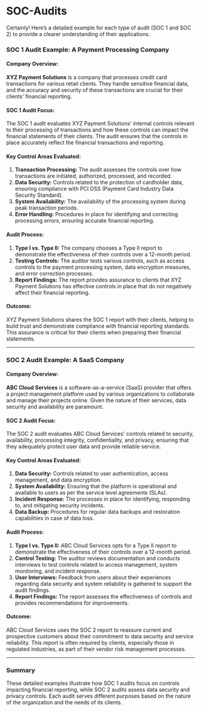 # SOC-Audits

Certainly! Here’s a detailed example for each type of audit (SOC 1 and SOC 2) to provide a clearer understanding of their applications.

### SOC 1 Audit Example: **A Payment Processing Company**

#### Company Overview:
**XYZ Payment Solutions** is a company that processes credit card transactions for various retail clients. They handle sensitive financial data, and the accuracy and security of these transactions are crucial for their clients' financial reporting.

#### SOC 1 Audit Focus:
The SOC 1 audit evaluates XYZ Payment Solutions' internal controls relevant to their processing of transactions and how these controls can impact the financial statements of their clients. The audit ensures that the controls in place accurately reflect the financial transactions and reporting.

#### Key Control Areas Evaluated:
1. **Transaction Processing:** The audit assesses the controls over how transactions are initiated, authorized, processed, and recorded.
2. **Data Security:** Controls related to the protection of cardholder data, ensuring compliance with PCI DSS (Payment Card Industry Data Security Standard).
3. **System Availability:** The availability of the processing system during peak transaction periods.
4. **Error Handling:** Procedures in place for identifying and correcting processing errors, ensuring accurate financial reporting.

#### Audit Process:
1. **Type I vs. Type II:** The company chooses a Type II report to demonstrate the effectiveness of their controls over a 12-month period.
2. **Testing Controls:** The auditor tests various controls, such as access controls to the payment processing system, data encryption measures, and error correction processes.
3. **Report Findings:** The report provides assurance to clients that XYZ Payment Solutions has effective controls in place that do not negatively affect their financial reporting.

#### Outcome:
XYZ Payment Solutions shares the SOC 1 report with their clients, helping to build trust and demonstrate compliance with financial reporting standards. This assurance is critical for their clients when preparing their financial statements.

---

### SOC 2 Audit Example: **A SaaS Company**

#### Company Overview:
**ABC Cloud Services** is a software-as-a-service (SaaS) provider that offers a project management platform used by various organizations to collaborate and manage their projects online. Given the nature of their services, data security and availability are paramount.

#### SOC 2 Audit Focus:
The SOC 2 audit evaluates ABC Cloud Services' controls related to security, availability, processing integrity, confidentiality, and privacy, ensuring that they adequately protect user data and provide reliable service.

#### Key Control Areas Evaluated:
1. **Data Security:** Controls related to user authentication, access management, and data encryption.
2. **System Availability:** Ensuring that the platform is operational and available to users as per the service level agreements (SLAs).
3. **Incident Response:** The processes in place for identifying, responding to, and mitigating security incidents.
4. **Data Backup:** Procedures for regular data backups and restoration capabilities in case of data loss.

#### Audit Process:
1. **Type I vs. Type II:** ABC Cloud Services opts for a Type II report to demonstrate the effectiveness of their controls over a 12-month period.
2. **Control Testing:** The auditor reviews documentation and conducts interviews to test controls related to access management, system monitoring, and incident response.
3. **User Interviews:** Feedback from users about their experiences regarding data security and system reliability is gathered to support the audit findings.
4. **Report Findings:** The report assesses the effectiveness of controls and provides recommendations for improvements.

#### Outcome:
ABC Cloud Services uses the SOC 2 report to reassure current and prospective customers about their commitment to data security and service reliability. This report is often required by clients, especially those in regulated industries, as part of their vendor risk management processes.

---

### Summary
These detailed examples illustrate how SOC 1 audits focus on controls impacting financial reporting, while SOC 2 audits assess data security and privacy controls. Each audit serves different purposes based on the nature of the organization and the needs of its clients.
